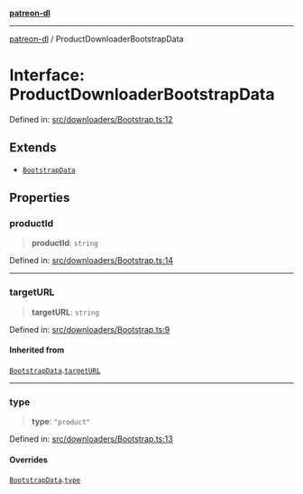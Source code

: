 [**patreon-dl**](../README.md)

***

[patreon-dl](../README.md) / ProductDownloaderBootstrapData

# Interface: ProductDownloaderBootstrapData

Defined in: [src/downloaders/Bootstrap.ts:12](https://github.com/patrickkfkan/patreon-dl/blob/faebc79e7105b755ed4bb91829b93f102ad3b38c/src/downloaders/Bootstrap.ts#L12)

## Extends

- [`BootstrapData`](BootstrapData.md)

## Properties

### productId

> **productId**: `string`

Defined in: [src/downloaders/Bootstrap.ts:14](https://github.com/patrickkfkan/patreon-dl/blob/faebc79e7105b755ed4bb91829b93f102ad3b38c/src/downloaders/Bootstrap.ts#L14)

***

### targetURL

> **targetURL**: `string`

Defined in: [src/downloaders/Bootstrap.ts:9](https://github.com/patrickkfkan/patreon-dl/blob/faebc79e7105b755ed4bb91829b93f102ad3b38c/src/downloaders/Bootstrap.ts#L9)

#### Inherited from

[`BootstrapData`](BootstrapData.md).[`targetURL`](BootstrapData.md#targeturl)

***

### type

> **type**: `"product"`

Defined in: [src/downloaders/Bootstrap.ts:13](https://github.com/patrickkfkan/patreon-dl/blob/faebc79e7105b755ed4bb91829b93f102ad3b38c/src/downloaders/Bootstrap.ts#L13)

#### Overrides

[`BootstrapData`](BootstrapData.md).[`type`](BootstrapData.md#type)
